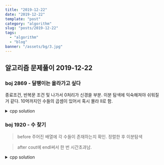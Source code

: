 ```yaml
---
title: "2019-12-22"
date: "2019-12-22"
template: "post"
category: "algorithm"
slug: "posts/2019-12-22"
tags: 
  - "algorithm"
  - "blog"
banner: "/assets/bg/3.jpg"
---
```




## 알고리즘 문제풀이 2019-12-22

### boj 2869 - 달팽이는 올라가고 싶다

종료조건, 반복문 조건 및 나가서 0처리가 신경쓸 부분. 이분 탐색에 익숙해져야 쉬워질 거 같다.
10억까지인 수들의 곱셈이 있어서 혹시 몰라 ll로 함.

<details><summary markdown="span">cpp solution</summary>

```cpp

// https://www.acmicpc.net/problem/2869
// 달팽이는 올라가고 싶다
// 

void solve(){
    ll A,B,V;
    cin>>A>>B>>V;
    ll diff=A-B;
    
    ll left=0;
    ll right=1000000001;
    ll mid=right/2;

    while(left<right){
        if(mid*diff+B<V){
            left=mid+1;
        } else {
            right=mid;
        }
        mid=(left+right)/2;
        // cout<< left << ' ' << right << ' ' << mid << endl;

    }
    if(mid==0) mid++;
    if(mid*diff+B<V){
        mid++;
    }

    cout<<mid;
    
}

```


</details>



### boj 1920 - 수 찾기

> before
주어진 배열에 각 수들이 존재하는지 확인. 정렬한 후 이분탐색


> after
cout에 endl써서 한 번 시간초과남.

<details><summary markdown="span">cpp solution</summary>

```cpp


// https://www.acmicpc.net/problem/1920

void solve(){
    int N;cin>>N;
    int t;
    vi arr;
    rep(N, t){
        int tmp;
        cin>>tmp;
        arr.push_back(tmp);
    }

    std::sort(all(arr));
    // rep(N,t){
    //     cout<<arr[t] << ' ';
    // }
    // cout <<endl;

    int M;cin>>M;
    rep(M, t){
        int T;cin>>T;
        int left=0,right=N-1;
        int mid=(left+right)/2;
        while(left<right){
            if(arr[mid]>=T){
                right=mid;
            } else {
                left=mid+1;
            }
            mid=(left+right)/2;
        }        
        int ans=0;
        if(arr[mid]==T) ans=1;
        cout<<ans<<'\n';
    }
    
}

```

</details>


